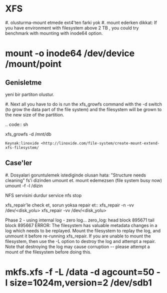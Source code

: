 XFS
===

#. olusturma-mount etmede ext4'ten farki yok
#. mount ederken dikkat: If you have environment with filesystem above 2 TB ,
   you could try benchmark with mounting with inode64 option.
# mount -o inode64 /dev/device /mount/point

Genisletme
----------

yeni bir partiton olustur.

#. Next all you have to do is run the xfs_growfs command with the -d switch (to
   grow the data part of the file system) and the filesystem will be grown to
   the new size of the partition.

.. code:: sh

xfs_growfs -d /mnt/db

`Keynak:linoxide <http://linoxide.com/file-system/create-mount-extend-xfs-filesystem/`

Case'ler
--------
#. Dosyalari goruntulemek istediginde olusan hata: "Structure needs cleaning"
   fs'i dizinden umount et. mount edemezsen (file system busy now)
    umount -f -l /dizin

NFS servisini durdur
    service nfs stop

xfs_repair'le check et, sorun yoksa repair et::
    xfs_repair -n -vv /dev/<disk_yolu>
    xfs_repair -vv /dev/<disk_yolu>

Phase 2 - using internal log
        - zero log...
zero_log: head block 895671 tail block 895667
ERROR: The filesystem has valuable metadata changes in a log which needs to
be replayed.  Mount the filesystem to replay the log, and unmount it before
re-running xfs_repair.  If you are unable to mount the filesystem, then use
the -L option to destroy the log and attempt a repair.
Note that destroying the log may cause corruption -- please attempt a mount
of the filesystem before doing this.


# mkfs.xfs -f -L /data -d agcount=50 -l size=1024m,version=2 /dev/sdb1
